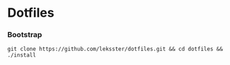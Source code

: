 # Dotfiles

### Bootstrap

```
git clone https://github.com/leksster/dotfiles.git && cd dotfiles && ./install
```
